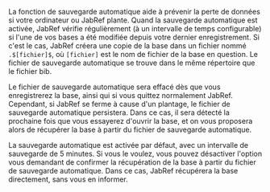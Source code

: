 La fonction de sauvegarde automatique aide à prévenir la perte de données si votre ordinateur ou JabRef plante. Quand la sauvegarde automatique est activée, JabRef vérifie régulièrement (à un intervalle de temps configurable) si l'une de vos bases a été modifiée depuis votre dernier enregistrement. Si c'est le cas, JabRef créera une copie de la base dans un fichier nommé `.$[fichier]$`, où `[fichier]` est le nom de fichier de la base en question. Le fichier de sauvegarde automatique se trouve dans le même répertoire que le fichier bib.

Le fichier de sauvegarde automatique sera effacé dès que vous enregistrerez la base, ainsi qui si vous quittez normalement JabRef. Cependant, si JabRef se ferme à cause d'un plantage, le fichier de sauvegarde automatique persistera. Dans ce cas, il sera détecté la prochaine fois que vous essayerez d'ouvrir la base, et on vous proposera alors de récupérer la base à partir du fichier de sauvegarde automatique.

La sauvegarde automatique est activée par défaut, avec un intervalle de sauvegarde de 5 minutes. Si vous le voulez, vous pouvez désactiver l'option vous demandant de confirmer la récupération de la base à partir du fichier de sauvegarde automatique. Dans ce cas, JabRef récupérera la base directement, sans vous en informer.
